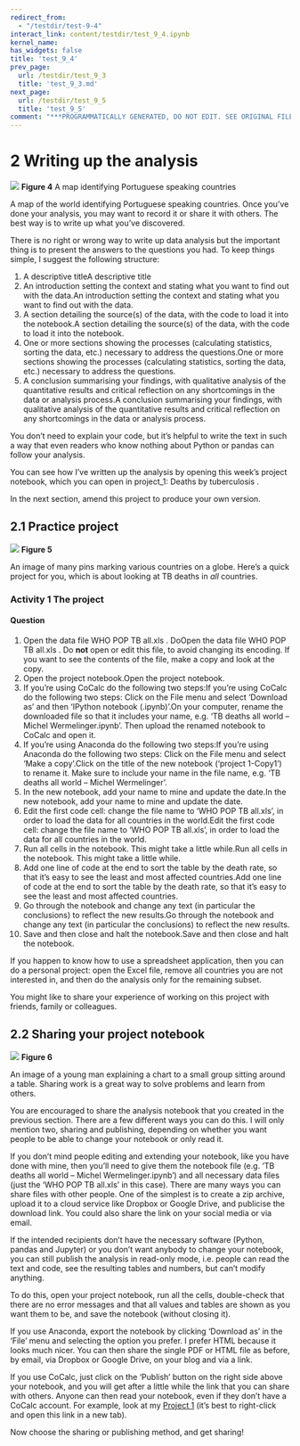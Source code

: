 ```yaml
---
redirect_from:
  - "/testdir/test-9-4"
interact_link: content/testdir/test_9_4.ipynb
kernel_name: 
has_widgets: false
title: 'test_9_4'
prev_page:
  url: /testdir/test_9_3
  title: 'test_9_3.md'
next_page:
  url: /testdir/test_9_5
  title: 'test_9_5'
comment: "***PROGRAMMATICALLY GENERATED, DO NOT EDIT. SEE ORIGINAL FILES IN /content***"
---
```


# 2 Writing up the analysis


![](https://www.open.edu/openlearn/ocw/pluginfile.php/1393338/mod_oucontent/oucontent/71687/ou_futurelearn_learn_to_code_fig_1070.jpg)
__Figure 4__  A map identifying Portuguese speaking countries

 A map of the world identifying Portuguese speaking countries. 
Once you’ve done your analysis, you may want to record it or share it with others. The best way is to write up what you’ve discovered.

There is no right or wrong way to write up data analysis but the important thing is to present the answers to the questions you had. To keep things simple, I suggest the following structure:
1. A descriptive titleA descriptive title
2. An introduction setting the context and stating what you want to find out with the data.An introduction setting the context and stating what you want to find out with the data.
3. A section detailing the source(s) of the data, with the code to load it into the notebook.A section detailing the source(s) of the data, with the code to load it into the notebook.
4. One or more sections showing the processes (calculating statistics, sorting the data, etc.) necessary to address the questions.One or more sections showing the processes (calculating statistics, sorting the data, etc.) necessary to address the questions.
5. A conclusion summarising your findings, with qualitative analysis of the quantitative results and critical reflection on any shortcomings in the data or analysis process.A conclusion summarising your findings, with qualitative analysis of the quantitative results and critical reflection on any shortcomings in the data or analysis process.

You don’t need to explain your code, but it’s helpful to write the text in such a way that even readers who know nothing about Python or pandas can follow your analysis.

You can see how I’ve written up the analysis by opening this week’s project notebook, which you can open in project_1: Deaths by tuberculosis .

In the next section, amend this project to produce your own version.

## 2.1 Practice project


![](https://www.open.edu/openlearn/ocw/pluginfile.php/1393338/mod_oucontent/oucontent/71687/ou_futurelearn_learn_to_code_fig_1036.jpg)
__Figure 5__

 An image of many pins marking various countries on a globe. 
Here’s a quick project for you, which is about looking at TB deaths in *all* countries.

### Activity 1 The project

#### Question
1. Open the data file WHO POP TB all.xls . DoOpen the data file WHO POP TB all.xls . Do __not__ open or edit this file, to avoid changing its encoding. If you want to see the contents of the file, make a copy and look at the copy.
2. Open the project notebook.Open the project notebook.
3. If you’re using CoCalc do the following two steps:If you’re using CoCalc do the following two steps: Click on the File menu and select ‘Download as’ and then ‘IPython notebook (.ipynb)’.On your computer, rename the downloaded file so that it includes your name, e.g. ‘TB deaths all world – Michel Wermelinger.ipynb’. Then upload the renamed notebook to CoCalc and open it.
4. If you’re using Anaconda do the following two steps:If you’re using Anaconda do the following two steps: Click on the File menu and select ‘Make a copy’.Click on the title of the new notebook (‘project 1-Copy1’) to rename it. Make sure to include your name in the file name, e.g. ‘TB deaths all world – Michel Wermelinger’.
5. In the new notebook, add your name to mine and update the date.In the new notebook, add your name to mine and update the date.
6. Edit the first code cell: change the file name to ‘WHO POP TB all.xls’, in order to load the data for all countries in the world.Edit the first code cell: change the file name to ‘WHO POP TB all.xls’, in order to load the data for all countries in the world.
7. Run all cells in the notebook. This might take a little while.Run all cells in the notebook. This might take a little while.
8. Add one line of code at the end to sort the table by the death rate, so that it’s easy to see the least and most affected countries.Add one line of code at the end to sort the table by the death rate, so that it’s easy to see the least and most affected countries.
9. Go through the notebook and change any text (in particular the conclusions) to reflect the new results.Go through the notebook and change any text (in particular the conclusions) to reflect the new results.
10. Save and then close and halt the notebook.Save and then close and halt the notebook.

If you happen to know how to use a spreadsheet application, then you can do a personal project: open the Excel file, remove all countries you are not interested in, and then do the analysis only for the remaining subset.

You might like to share your experience of working on this project with friends, family or colleagues.



## 2.2 Sharing your project notebook


![](https://www.open.edu/openlearn/ocw/pluginfile.php/1393338/mod_oucontent/oucontent/71687/ou_futurelearn_learn_to_code_fig_1037.jpg)
__Figure 6__

 An image of a young man explaining a chart to a small group sitting around a table. 
Sharing work is a great way to solve problems and learn from others.

You are encouraged to share the analysis notebook that you created in the previous section. There are a few different ways you can do this. I will only mention two, sharing and publishing, depending on whether you want people to be able to change your notebook or only read it.

If you don’t mind people editing and extending your notebook, like you have done with mine, then you’ll need to give them the notebook file (e.g. ‘TB deaths all world – Michel Wermelinger.ipynb’) and all necessary data files (just the ‘WHO POP TB all.xls’ in this case). There are many ways you can share files with other people. One of the simplest is to create a zip archive, upload it to a cloud service like Dropbox or Google Drive, and publicise the download link. You could also share the link on your social media or via email.

If the intended recipients don’t have the necessary software (Python, pandas and Jupyter) or you don’t want anybody to change your notebook, you can still publish the analysis in read-only mode, i.e. people can read the text and code, see the resulting tables and numbers, but can’t modify anything.

To do this, open your project notebook, run all the cells, double-check that there are no error messages and that all values and tables are shown as you want them to be, and save the notebook (without closing it).

If you use Anaconda, export the notebook by clicking ‘Download as’ in the ‘File’ menu and selecting the option you prefer. I prefer HTML because it looks much nicer. You can then share the single PDF or HTML file as before, by email, via Dropbox or Google Drive, on your blog and via a link.

If you use CoCalc, just click on the ‘Publish’ button on the right side above your notebook, and you will get after a little while the link that you can share with others. Anyone can then read your notebook, even if they don’t have a CoCalc account. For example, look at my [Project 1](https://cloud.sagemath.com/projects/ff47a32e-e177-4d13-ad9a-625c859cc20b/files/Week_1_project.html) (it’s best to right-click and open this link in a new tab).

Now choose the sharing or publishing method, and get sharing!


